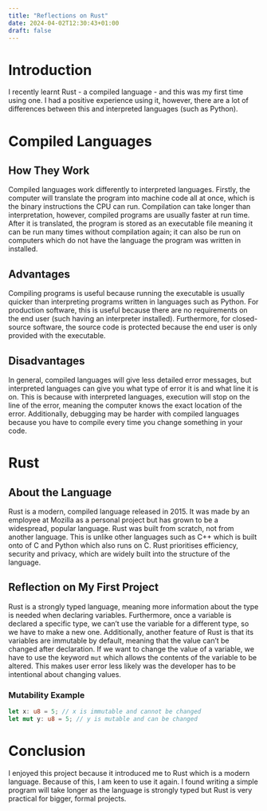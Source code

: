 ```yaml
---
title: "Reflections on Rust"
date: 2024-04-02T12:30:43+01:00
draft: false
---
```


# Introduction
I recently learnt Rust - a compiled language - and this was my first time using one. I had a positive experience using it, however, there are a lot of differences between this and interpreted languages (such as Python). 

# Compiled Languages

## How They Work
Compiled languages work differently to interpreted languages. Firstly, the computer will translate the program into machine code all at once, which is the binary instructions the CPU can run. Compilation can take longer than interpretation, however, compiled programs are usually faster at run time. After it is translated, the program is stored as an executable file meaning it can be run many times without compilation again; it can also be run on computers which do not have the language the program was written in installed.

## Advantages
Compiling programs is useful because running the executable is usually quicker than interpreting programs written in languages such as Python. For production software, this is useful because there are no requirements on the end user (such having an interpreter installed). Furthermore, for closed-source software, the source code is protected because the end user is only provided with the executable.

## Disadvantages
In general, compiled languages will give less detailed error messages, but interpreted languages can give you what type of error it is and what line it is on. This is because with interpreted languages, execution will stop on the line of the error, meaning the computer knows the exact location of the error. Additionally, debugging may be harder with compiled languages because you have to compile every time you change something in your code.


# Rust

## About the Language
Rust is a modern, compiled language released in 2015. It was made by an employee at Mozilla as a personal project but has grown to be a widespread, popular language. Rust was built from scratch, not from another language. This is unlike other languages such as C++ which is built onto of C and Python which also runs on C. Rust prioritises efficiency, security and privacy, which are widely built into the structure of the language.

## Reflection on My First Project
Rust is a strongly typed language, meaning more information about the type is needed when declaring variables. Furthermore, once a variable is declared a specific type, we can’t use the variable for a different type, so we have to make a new one. Additionally, another feature of Rust is that its variables are immutable by default, meaning that the value can’t be changed after declaration. If we want to change the value of a variable, we have to use the keyword `mut` which allows the contents of the variable to be altered. This makes user error less likely was the developer has to be intentional about changing values.

### Mutability Example
```rust
let x: u8 = 5; // x is immutable and cannot be changed
let mut y: u8 = 5; // y is mutable and can be changed
```

# Conclusion
I enjoyed this project because it introduced me to Rust which is a modern language. Because of this, I am keen to use it again. I found writing a simple program will take longer as the language is strongly typed but Rust is very practical for bigger, formal projects.